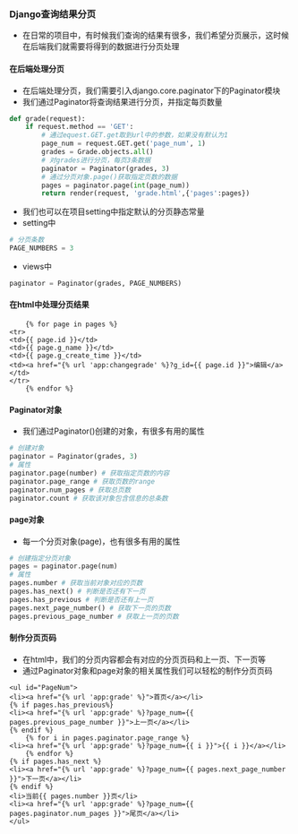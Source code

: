### Django查询结果分页

- 在日常的项目中，有时候我们查询的结果有很多，我们希望分页展示，这时候在后端我们就需要将得到的数据进行分页处理

#### 在后端处理分页

- 在后端处理分页，我们需要引入django.core.paginator下的Paginator模块
- 我们通过Paginator将查询结果进行分页，并指定每页数量

```python
def grade(request):
    if request.method == 'GET':
        # 通过equest.GET.get取到url中的参数，如果没有默认为1
        page_num = request.GET.get('page_num', 1)
        grades = Grade.objects.all()
        # 对grades进行分页，每页3条数据
        paginator = Paginator(grades, 3)
        # 通过分页对象.page()获取指定页数的数据
        pages = paginator.page(int(page_num))
        return render(request, 'grade.html',{'pages':pages})
```

- 我们也可以在项目setting中指定默认的分页静态常量
- setting中

```python
# 分页条数
PAGE_NUMBERS = 3
```

- views中

```python
paginator = Paginator(grades, PAGE_NUMBERS)
```

#### 在html中处理分页结果

```
    {% for page in pages %}
<tr>
<td>{{ page.id }}</td>
<td>{{ page.g_name }}</td>
<td>{{ page.g_create_time }}</td>
<td><a href="{% url 'app:changegrade' %}?g_id={{ page.id }}">编辑</a></td>
</tr>
    {% endfor %}
```

#### Paginator对象

- 我们通过Paginator()创建的对象，有很多有用的属性

```python
# 创建对象
paginator = Paginator(grades, 3)
# 属性
paginator.page(number) # 获取指定页数的内容
paginator.page_range # 获取页数的range
paginator.num_pages # 获取总页数
paginator.count # 获取该对象包含信息的总条数
```



#### page对象

- 每一个分页对象(page)，也有很多有用的属性

```python
# 创建指定分页对象
pages = paginator.page(num)
# 属性
pages.number # 获取当前对象对应的页数
pages.has_next() # 判断是否还有下一页
pages.has_previous # 判断是否还有上一页
pages.next_page_number() # 获取下一页的页数
pages.previous_page_number # 获取上一页的页数
```

#### 制作分页页码

- 在html中，我们的分页内容都会有对应的分页页码和上一页、下一页等
- 通过Paginator对象和page对象的相关属性我们可以轻松的制作分页页码

```
<ul id="PageNum">
<li><a href="{% url 'app:grade' %}">首页</a></li>
{% if pages.has_previous%}
<li><a href="{% url 'app:grade' %}?page_num={{ pages.previous_page_number }}">上一页</a></li>
{% endif %}
    {% for i in pages.paginator.page_range %}
<li><a href="{% url 'app:grade' %}?page_num={{ i }}">{{ i }}</a></li>
    {% endfor %}
{% if pages.has_next %}
<li><a href="{% url 'app:grade' %}?page_num={{ pages.next_page_number }}">下一页</a></li>
{% endif %}
<li>当前{{ pages.number }}页</li>
<li><a href="{% url 'app:grade' %}?page_num={{ pages.paginator.num_pages }}">尾页</a></li>
</ul>
```

